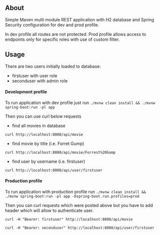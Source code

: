 ## About

Simple Maven multi module REST application with H2 database and Spring Security configuration for dev and prod profile.

In dev profile all routes are not protected. Prod profile allows access to endpoints only for specific roles with use of custom filter.

## Usage

There are two users initially loaded to database:

- firstuser with user role
- seconduser with admin role

#### Development profile
To run application with dev profile just run `./mvnw clean install && ./mvnw spring-boot:run -pl app`

Then you can use curl below requests

- find all movies in database

```
curl http://localhost:8080/api/movie
``` 

- find movie by title (i.e. Forret Gump)
```
curl http://localhost:8080/api/movie/Forrest%20Gump
```

- find user by username (i.e. firstuser)
```
curl http://localhost:8080/api/user/firstuser
```

#### Production profile

To run application with production profile run `./mvnw clean install && ./mvnw spring-boot:run -pl app -Dspring-boot.run.profiles=prod`

Then you can curl requests which were posted above but you have to add header which will allow to authenticate user.

```
curl -H "Bearer: firstuser" http://localhost:8080/api/movie
```

```
curl -H "Bearer: seconduser" http://localhost:8080/api/user/firstuser
```